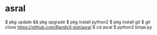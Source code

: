 # asral


$ pkg update && pkg upgrade 
$ pkg install python2 
$ pkg install git 
$ git clone https://github.com/RandyX-bot/asral 
$ cd asral
$ python2 binjai.py
